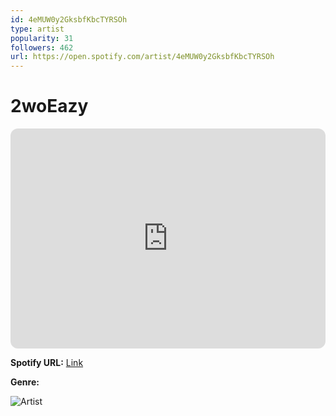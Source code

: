 ```yaml
---
id: 4eMUW0y2GksbfKbcTYRSOh
type: artist
popularity: 31
followers: 462
url: https://open.spotify.com/artist/4eMUW0y2GksbfKbcTYRSOh
---
```

# 2woEazy

<iframe style="border-radius:12px" src="https://open.spotify.com/embed/artist/4eMUW0y2GksbfKbcTYRSOh" width="100%" height="352" frameBorder="0" allowfullscreen="" allow="autoplay; clipboard-write; encrypted-media; fullscreen; picture-in-picture" loading="lazy"></iframe>

**Spotify URL:** [Link](https://open.spotify.com/artist/4eMUW0y2GksbfKbcTYRSOh)

**Genre:** 

![Artist](https://i.scdn.co/image/ab6761610000e5ebf01fad0f72dc928f148b6cb6)
